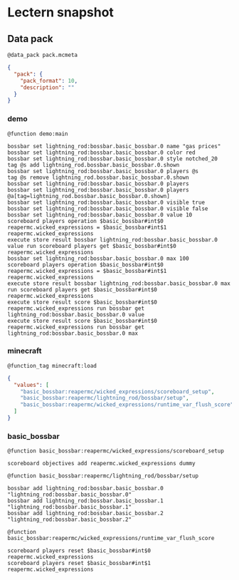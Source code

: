 # Lectern snapshot

## Data pack

`@data_pack pack.mcmeta`

```json
{
  "pack": {
    "pack_format": 10,
    "description": ""
  }
}
```

### demo

`@function demo:main`

```mcfunction
bossbar set lightning_rod:bossbar.basic_bossbar.0 name "gas prices"
bossbar set lightning_rod:bossbar.basic_bossbar.0 color red
bossbar set lightning_rod:bossbar.basic_bossbar.0 style notched_20
tag @s add lightning_rod.bossbar.basic_bossbar.0.shown
bossbar set lightning_rod:bossbar.basic_bossbar.0 players @s
tag @s remove lightning_rod.bossbar.basic_bossbar.0.shown
bossbar set lightning_rod:bossbar.basic_bossbar.0 players
bossbar set lightning_rod:bossbar.basic_bossbar.0 players @a[tag=lightning_rod.bossbar.basic_bossbar.0.shown]
bossbar set lightning_rod:bossbar.basic_bossbar.0 visible true
bossbar set lightning_rod:bossbar.basic_bossbar.0 visible false
bossbar set lightning_rod:bossbar.basic_bossbar.0 value 10
scoreboard players operation $basic_bossbar#int$0 reapermc.wicked_expressions = $basic_bossbar#int$1 reapermc.wicked_expressions
execute store result bossbar lightning_rod:bossbar.basic_bossbar.0 value run scoreboard players get $basic_bossbar#int$0 reapermc.wicked_expressions
bossbar set lightning_rod:bossbar.basic_bossbar.0 max 100
scoreboard players operation $basic_bossbar#int$0 reapermc.wicked_expressions = $basic_bossbar#int$1 reapermc.wicked_expressions
execute store result bossbar lightning_rod:bossbar.basic_bossbar.0 max run scoreboard players get $basic_bossbar#int$0 reapermc.wicked_expressions
execute store result score $basic_bossbar#int$0 reapermc.wicked_expressions run bossbar get lightning_rod:bossbar.basic_bossbar.0 value
execute store result score $basic_bossbar#int$0 reapermc.wicked_expressions run bossbar get lightning_rod:bossbar.basic_bossbar.0 max
```

### minecraft

`@function_tag minecraft:load`

```json
{
  "values": [
    "basic_bossbar:reapermc/wicked_expressions/scoreboard_setup",
    "basic_bossbar:reapermc/lightning_rod/bossbar/setup",
    "basic_bossbar:reapermc/wicked_expressions/runtime_var_flush_score"
  ]
}
```

### basic_bossbar

`@function basic_bossbar:reapermc/wicked_expressions/scoreboard_setup`

```mcfunction
scoreboard objectives add reapermc.wicked_expressions dummy
```

`@function basic_bossbar:reapermc/lightning_rod/bossbar/setup`

```mcfunction
bossbar add lightning_rod:bossbar.basic_bossbar.0 "lightning_rod:bossbar.basic_bossbar.0"
bossbar add lightning_rod:bossbar.basic_bossbar.1 "lightning_rod:bossbar.basic_bossbar.1"
bossbar add lightning_rod:bossbar.basic_bossbar.2 "lightning_rod:bossbar.basic_bossbar.2"
```

`@function basic_bossbar:reapermc/wicked_expressions/runtime_var_flush_score`

```mcfunction
scoreboard players reset $basic_bossbar#int$0 reapermc.wicked_expressions
scoreboard players reset $basic_bossbar#int$1 reapermc.wicked_expressions
```
